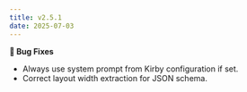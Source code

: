 ```yaml
---
title: v2.5.1
date: 2025-07-03
---
```


**🐞 Bug Fixes**

- Always use system prompt from Kirby configuration if set.
- Correct layout width extraction for JSON schema.
